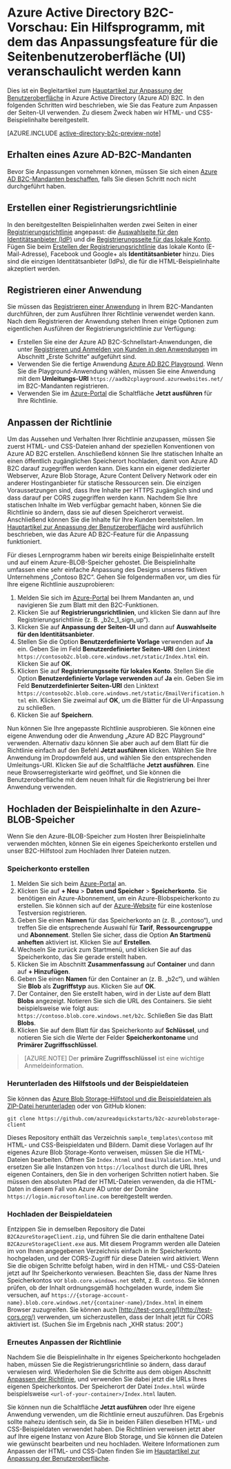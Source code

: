 <properties
	pageTitle="Azure Active Directory B2C-Vorschau: Hilfsprogramm für die Anpassung der Seiten-UI | Microsoft Azure"
	description="Ein Hilfsprogramm, mit dem das Anpassungsfeature für die Seiten-UI in Azure Active Directory B2C veranschaulicht werden kann"
	services="active-directory-b2c"
	documentationCenter=""
	authors="swkrish"
	manager="msmbaldwin"
	editor="bryanla"/>

<tags
	ms.service="active-directory-b2c"
	ms.workload="identity"
	ms.tgt_pltfrm="na"
	ms.devlang="na"
	ms.topic="article"
	ms.date="06/06/2016"
	ms.author="swkrish"/>

# Azure Active Directory B2C-Vorschau: Ein Hilfsprogramm, mit dem das Anpassungsfeature für die Seitenbenutzeroberfläche (UI) veranschaulicht werden kann

Dies ist ein Begleitartikel zum [Hauptartikel zur Anpassung der Benutzeroberfläche](active-directory-b2c-reference-ui-customization.md) in Azure Active Directory (Azure AD) B2C. In den folgenden Schritten wird beschrieben, wie Sie das Feature zum Anpassen der Seiten-UI verwenden. Zu diesem Zweck haben wir HTML- und CSS-Beispielinhalte bereitgestellt.

[AZURE.INCLUDE [active-directory-b2c-preview-note](../../includes/active-directory-b2c-preview-note.md)]

## Erhalten eines Azure AD-B2C-Mandanten

Bevor Sie Anpassungen vornehmen können, müssen Sie sich einen [Azure AD B2C-Mandanten beschaffen](active-directory-b2c-get-started.md), falls Sie diesen Schritt noch nicht durchgeführt haben.

## Erstellen einer Registrierungsrichtlinie

In den bereitgestellten Beispielinhalten werden zwei Seiten in einer [Registrierungsrichtlinie](active-directory-b2c-reference-policies.md#how-to-create-a-sign-up-policy) angepasst: die [Auswahlseite für den Identitätsanbieter (IdP)](active-directory-b2c-reference-ui-customization.md#identity-provider-selection-page) und die [Registrierungsseite für das lokale Konto](active-directory-b2c-reference-ui-customization.md#local-account-sign-up-page). Fügen Sie beim [Erstellen der Registrierungsrichtlinie](active-directory-b2c-reference-policies.md#how-to-create-a-sign-up-policy) das lokale Konto (E-Mail-Adresse), Facebook und Google+ als **Identitätsanbieter** hinzu. Dies sind die einzigen Identitätsanbieter (IdPs), die für die HTML-Beispielinhalte akzeptiert werden.

## Registrieren einer Anwendung

Sie müssen das [Registrieren einer Anwendung](active-directory-b2c-app-registration.md) in Ihrem B2C-Mandanten durchführen, der zum Ausführen Ihrer Richtlinie verwendet werden kann. Nach dem Registrieren der Anwendung stehen Ihnen einige Optionen zum eigentlichen Ausführen der Registrierungsrichtlinie zur Verfügung:

- Erstellen Sie eine der Azure AD B2C-Schnellstart-Anwendungen, die unter [Registrieren und Anmelden von Kunden in den Anwendungen](active-directory-b2c-overview.md#getting-started) im Abschnitt „Erste Schritte“ aufgeführt sind.
- Verwenden Sie die fertige Anwendung [Azure AD B2C Playground](https://aadb2cplayground.azurewebsites.net). Wenn Sie die Playground-Anwendung wählen, müssen Sie eine Anwendung mit dem **Umleitungs-URI** `https://aadb2cplayground.azurewebsites.net/` im B2C-Mandanten registrieren.
- Verwenden Sie im [Azure-Portal](https://portal.azure.com/) die Schaltfläche **Jetzt ausführen** für Ihre Richtlinie.

## Anpassen der Richtlinie

Um das Aussehen und Verhalten Ihrer Richtlinie anzupassen, müssen Sie zuerst HTML- und CSS-Dateien anhand der speziellen Konventionen von Azure AD B2C erstellen. Anschließend können Sie Ihre statischen Inhalte an einen öffentlich zugänglichen Speicherort hochladen, damit von Azure AD B2C darauf zugegriffen werden kann. Dies kann ein eigener dedizierter Webserver, Azure Blob Storage, Azure Content Delivery Network oder ein anderer Hostinganbieter für statische Ressourcen sein. Die einzigen Voraussetzungen sind, dass Ihre Inhalte per HTTPS zugänglich sind und dass darauf per CORS zugegriffen werden kann. Nachdem Sie Ihre statischen Inhalte im Web verfügbar gemacht haben, können Sie die Richtlinie so ändern, dass sie auf diesen Speicherort verweist. Anschließend können Sie die Inhalte für Ihre Kunden bereitstellen. Im [Hauptartikel zur Anpassung der Benutzeroberfläche](active-directory-b2c-reference-ui-customization.md) wird ausführlich beschrieben, wie das Azure AD B2C-Feature für die Anpassung funktioniert.

Für dieses Lernprogramm haben wir bereits einige Beispielinhalte erstellt und auf einem Azure-BLOB-Speicher gehostet. Die Beispielinhalte umfassen eine sehr einfache Anpassung des Designs unseres fiktiven Unternehmens „Contoso B2C“. Gehen Sie folgendermaßen vor, um dies für Ihre eigene Richtlinie auszuprobieren:

1. Melden Sie sich im [Azure-Portal](https://portal.azure.com/) bei Ihrem Mandanten an, und navigieren Sie zum Blatt mit den B2C-Funktionen.
2. Klicken Sie auf **Registrierungsrichtlinien**, und klicken Sie dann auf Ihre Registrierungsrichtlinie (z. B. „b2c\_1\_sign\_up“).
3. Klicken Sie auf **Anpassung der Seiten-UI** und dann auf **Auswahlseite für den Identitätsanbieter**.
4. Stellen Sie die Option **Benutzerdefinierte Vorlage** verwenden auf **Ja** ein. Geben Sie im Feld **Benutzerdefinierter Seiten-URI** den Linktext `https://contosob2c.blob.core.windows.net/static/Index.html` ein. Klicken Sie auf **OK**.
5. Klicken Sie auf **Registrierungsseite für lokales Konto**. Stellen Sie die Option **Benutzerdefinierte Vorlage verwenden** auf **Ja** ein. Geben Sie im Feld **Benutzerdefinierter Seiten-URI** den Linktext `https://contosob2c.blob.core.windows.net/static/EmailVerification.html` ein. Klicken Sie zweimal auf **OK**, um die Blätter für die UI-Anpassung zu schließen.
6. Klicken Sie auf **Speichern**.

Nun können Sie Ihre angepasste Richtlinie ausprobieren. Sie können eine eigene Anwendung oder die Anwendung „Azure AD B2C Playground“ verwenden. Alternativ dazu können Sie aber auch auf dem Blatt für die Richtlinie einfach auf den Befehl **Jetzt ausführen** klicken. Wählen Sie Ihre Anwendung im Dropdownfeld aus, und wählen Sie den entsprechenden Umleitungs-URI. Klicken Sie auf die Schaltfläche **Jetzt ausführen**. Eine neue Browserregisterkarte wird geöffnet, und Sie können die Benutzeroberfläche mit dem neuen Inhalt für die Registrierung bei Ihrer Anwendung verwenden.

## Hochladen der Beispielinhalte in den Azure-BLOB-Speicher

Wenn Sie den Azure-BLOB-Speicher zum Hosten Ihrer Beispielinhalte verwenden möchten, können Sie ein eigenes Speicherkonto erstellen und unser B2C-Hilfstool zum Hochladen Ihrer Dateien nutzen.

### Speicherkonto erstellen

1. Melden Sie sich beim [Azure-Portal](https://portal.azure.com/) an.
2. Klicken Sie auf **+ Neu** > **Daten und Speicher** > **Speicherkonto**. Sie benötigen ein Azure-Abonnement, um ein Azure-Blobspeicherkonto zu erstellen. Sie können sich auf der [Azure-Website](https://azure.microsoft.com/pricing/free-trial/) für eine kostenlose Testversion registrieren.
3. Geben Sie einen **Namen** für das Speicherkonto an (z. B. „contoso“), und treffen Sie die entsprechende Auswahl für **Tarif**, **Ressourcengruppe** und **Abonnement**. Stellen Sie sicher, dass die Option **An Startmenü anheften** aktiviert ist. Klicken Sie auf **Erstellen**.
4. Wechseln Sie zurück zum Startmenü, und klicken Sie auf das Speicherkonto, das Sie gerade erstellt haben.
5. Klicken Sie im Abschnitt **Zusammenfassung** auf **Container** und dann auf **+ Hinzufügen**.
6. Geben Sie einen **Namen** für den Container an (z. B. „b2c“), und wählen Sie **Blob** als **Zugriffstyp** aus. Klicken Sie auf **OK**.
7. Der Container, den Sie erstellt haben, wird in der Liste auf dem Blatt **Blobs** angezeigt. Notieren Sie sich die URL des Containers. Sie sieht beispielsweise wie folgt aus: `https://contoso.blob.core.windows.net/b2c`. Schließen Sie das Blatt **Blobs**.
8. Klicken Sie auf dem Blatt für das Speicherkonto auf **Schlüssel**, und notieren Sie sich die Werte der Felder **Speicherkontoname** und **Primärer Zugriffsschlüssel**.

> [AZURE.NOTE]
	Der **primäre Zugriffsschlüssel** ist eine wichtige Anmeldeinformation.

### Herunterladen des Hilfstools und der Beispieldateien

Sie können das [Azure Blob Storage-Hilfstool und die Beispieldateien als ZIP-Datei herunterladen](https://github.com/azureadquickstarts/b2c-azureblobstorage-client/archive/master.zip) oder von GitHub klonen:

```
git clone https://github.com/azureadquickstarts/b2c-azureblobstorage-client
```

Dieses Repository enthält das Verzeichnis `sample_templates\contoso` mit HTML- und CSS-Beispieldaten und Bildern. Damit diese Vorlagen auf Ihr eigenes Azure Blob Storage-Konto verweisen, müssen Sie die HTML-Dateien bearbeiten. Öffnen Sie `Index.htnml` und `EmailValidation.html`, und ersetzen Sie alle Instanzen von `https://localhost` durch die URL Ihres eigenen Containers, den Sie in den vorherigen Schritten notiert haben. Sie müssen den absoluten Pfad der HTML-Dateien verwenden, da die HTML-Daten in diesem Fall von Azure AD unter der Domäne `https://login.microsoftonline.com` bereitgestellt werden.

### Hochladen der Beispieldateien

Entzippen Sie in demselben Repository die Datei `B2CAzureStorageClient.zip`, und führen Sie die darin enthaltene Datei `B2CAzureStorageClient.exe` aus. Mit diesem Programm werden alle Dateien im von Ihnen angegebenen Verzeichnis einfach in Ihr Speicherkonto hochgeladen, und der CORS-Zugriff für diese Dateien wird aktiviert. Wenn Sie die obigen Schritte befolgt haben, wird in den HTML- und CSS-Dateien jetzt auf Ihr Speicherkonto verwiesen. Beachten Sie, dass der Name Ihres Speicherkontos vor `blob.core.windows.net` steht, z. B. `contoso`. Sie können prüfen, ob der Inhalt ordnungsgemäß hochgeladen wurde, indem Sie versuchen, auf `https://{storage-account-name}.blob.core.windows.net/{container-name}/Index.html` in einem Browser zuzugreifen. Sie können auch [http://test-cors.org/](http://test-cors.org/) verwenden, um sicherzustellen, dass der Inhalt jetzt für CORS aktiviert ist. (Suchen Sie im Ergebnis nach „XHR status: 200“.)

### Erneutes Anpassen der Richtlinie

Nachdem Sie die Beispielinhalte in Ihr eigenes Speicherkonto hochgeladen haben, müssen Sie die Registrierungsrichtlinie so ändern, dass darauf verwiesen wird. Wiederholen Sie die Schritte aus dem obigen Abschnitt [Anpassen der Richtlinie](#customize-your-policy), und verwenden Sie dabei jetzt die URLs Ihres eigenen Speicherkontos. Der Speicherort der Datei `Index.html` würde beispielsweise `<url-of-your-container>/Index.html` lauten.

Sie können nun die Schaltfläche **Jetzt ausführen** oder Ihre eigene Anwendung verwenden, um die Richtlinie erneut auszuführen. Das Ergebnis sollte nahezu identisch sein, da Sie in beiden Fällen dieselben HTML- und CSS-Beispieldaten verwendet haben. Die Richtlinien verweisen jetzt aber auf Ihre eigene Instanz von Azure Blob Storage, und Sie können die Dateien wie gewünscht bearbeiten und neu hochladen. Weitere Informationen zum Anpassen der HTML- und CSS-Daten finden Sie im [Hauptartikel zur Anpassung der Benutzeroberfläche](active-directory-b2c-reference-ui-customization.md).

<!---HONumber=AcomDC_0608_2016-->